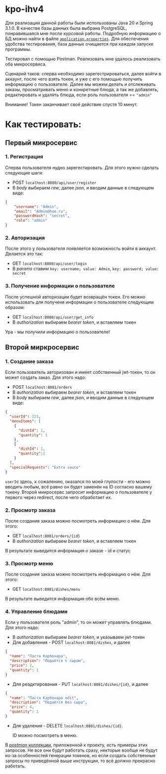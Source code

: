 # kpo-ihv4

Для реализации данной работы были использованы Java 20 и  Spring 3.1.0. В качестве базы данных была выбрана PostgreSQL, понравившаяся мне после курсовой работы. 
Подробную информацию о БД можно найти в файле [`application.properties`](https://github.com/KcasTischaWattt/kpo-ihv4/blob/main/src/main/resources/application.properties). Для обеспечения удобства тестирования, база данных очищается при каждом запуске программы.

Тестировал с помощью Postman. Реализовать мне удалось реализовать оба микросервиса.

Сценарий таков: сперва необходимо зарегестрироваться, далее войти в аккаунт, после чего взять токен, и уже с его помощью получить информацию о пользователе.
Далее мы можем делать и отслеживать заказы, просматривать меню и конкретные блюда, а так же добавлять, редактировать и удалять блюда, если роль пользователя == `"admin"`

Внимание! Токен заканчивает своё действие спустя 10 минут.

# Как тестировать:

## Первый микросервис

### 1. Регистрация

Сперва пользователя нудно зарегестировать. Для этого нужно сделать следующие шаги:

 * POST `localhost:8080/api/user/register`
 * В *body* выбираем *raw*, далее *json*, и вводим данные в следующем виде:

``` json
{
    "username": "Admin",
    "email": "Admin@hse.ru",
    "passwordHash": "secret",
    "role": "admin"
}
```
### 2. Авторизация

После этого у пользователя появляется возможность войти в аккаунт. Делается это так:

 * GET `localhost:8080/api/user/login`
 * В *params* ставим `key: username; value: Admin`, `key: password; value: secret`

### 3. Получение информации о пользователе

После успешной авторизации будет возвращён токен. Его можно использовать для полученя информации о пользователе следующим образом:

 * GET `localhost:8080/api/user/get_info`
 * В *authorization* выбираем *bearer token*, и вставляем токен

Ура - мы получили информацию о пользователе!

## Второй миркросервис

### 1. Создание заказа

Если пользователь авторизован и имеет собственный jwt-токен, то он может создать заказ. Для этого надо:

* POST `localhost:8081/orders`
* В *authorization* выбираем *bearer token*, и вставляем токен
* В *body* выбираем *raw*, далее *json*, и вводим данные в следующем виде:
  
``` json
{
  "userId": 123,
  "menuItems": [
    {
      "dishId": 1,
      "quantity": 1
    },
    {
      "dishId": 1,
      "quantity":1
    }
  ],
  "specialRequests": "Extra sauce"
}
```
`userId` здесь, к сожалению, оказался по моей глупости - его можно вводить любым, всё равно он будет заменён на ID согласно вашему токену.
Второй микросервс запросит информацию о пользователе у первого через redirect, после чего обработает их.

### 2. Просмотр заказа

После создания заказа можно посмотреть информацию о нём. Для этого:

 * GET `localhost:8081/orders/{id}`
 * В *authorization* выбираем *bearer token*, и вставляем токен
   
В результате выведится информация о заказе - id и статус

### 3. Просмотр меню

После создания заказа можно посмотреть информацию о нём. Для этого:

 * GET `localhost:8081/dishes/menu`
   
В результате выведится информация обо всём меню.

### 4. Управление блюдами

Если у пользователя роль "admin", то он может управлять блюдами. Для этого надо:

* В *authorization* выбираем *bearer token*, и указываем jwt-токен
* Для добавления -  POST `localhost:8081/dishes`, и далее
``` json
{
  "name": "Паста Карбонара",
  "description": "Подаётся с сыром",
  "price": 2,
  "quantity": 1
}
```
* Для реадктирования - PUT `localhost:8081/dishes/{id}`, и далее
``` json
{
  "name": "Паста Карбонара edit",
  "description": "Подаётся без сыра",
  "price": 4,
  "quantity": 1
}
```
* Для удаления - DELETE `localhost:8081/dishes/{id}`.

  ID можно посмотреть в меню.



В [*postman* коллекции](https://github.com/KcasTischaWattt/kpo-ihv4/blob/main/Postman%20Tests.postman_collection.json), приложенной к проекту, есть примеры этих запросов. Не все они будут работать сразу, некторые вообще не будут из-за особенностей генерации токенов, но если создать собственные запросы по приведённой выше инструкции, то всё должно прекрасно работать.


